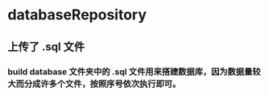 # databaseRepository

## 上传了 .sql 文件

### build database 文件夹中的 .sql 文件用来搭建数据库，因为数据量较大而分成许多个文件，按照序号依次执行即可。